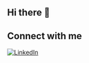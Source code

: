 ## Hi there 👋
<!--
**AC2002FR/AC2002FR** is a ✨ _special_ ✨ repository because its `README.md` (this file) appears on your GitHub profile.
![André's GitHub stats](https://github-readme-stats.vercel.app/api?username=AC2002FR)
-->





## Connect with me
[![LinkedIn](https://img.shields.io/badge/-LinkedIn-blue?style=flat&logo=LinkedIn)](https://www.linkedin.com/in/andrechapoton/)
